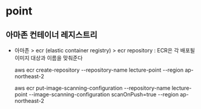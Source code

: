 # point

## 아마존 컨테이너 레지스트리
  - 아마존 > ecr (elastic container registry) > ecr repository : ECR은 각 배포될 이미지 대상과 이름을 맞춰준다

    aws ecr create-repository --repository-name lecture-point --region ap-northeast-2

    aws ecr put-image-scanning-configuration --repository-name lecture-point --image-scanning-configuration scanOnPush=true --region ap-northeast-2




